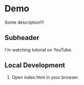 # Demo

Some description!!!

## Subheader

I'm watching tutorial on YouTube.

## Local Development

1. Open index.html in your browser.